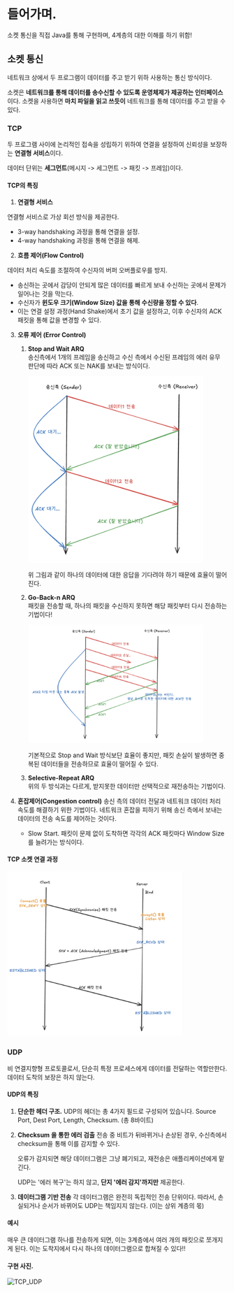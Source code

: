 # 들어가며.

소켓 통신을 직접 Java를 통해 구현하며, 4계층의 대한 이해를 하기 위함!

## 소켓 통신

네트워크 상에서 두 프로그램이 데이터를 주고 받기 위하 사용하는 통신 방식이다.

소켓은 **네트워크를 통해 데이터를 송수신할 수 있도록 운영체제가 제공하는 인터페이스**이다. 소켓을 사용하면 **마치 파일을 읽고 쓰듯이** 네트워크를 통해 데이터를 주고 받을 수 있다.

### TCP

두 프로그램 사이에 논리적인 접속을 성립하기 위하여 연결을 설정하여 신뢰성을 보장하는 **연결형 서비스**이다.

데이터 단위는 **세그먼트**(메시지 -> 세그먼트 -> 패킷 -> 프레임)이다.

#### TCP의 특징

1. **연결형 서비스**

연결형 서비스로 가상 회선 방식을 제공한다.

- 3-way handshaking 과정을 통해 연결을 설정.
- 4-way handshaking 과정을 통해 연결을 해제.

2. **흐름 제어(Flow Control)**

데이터 처리 속도를 조절하여 수신자의 버퍼 오버플로우를 방지.

- 송신하는 곳에서 감당이 안되게 많은 데이터를 빠르게 보내 수신하는 곳에서 문제가 일어나는 것을 막는다.
- 수신자가 **윈도우 크기(Window Size) 값을 통해 수신량을 정할 수 있다**.
- 이는 연결 설정 과정(Hand Shake)에서 초기 값을 설정하고, 이후 수신자의 ACK 패킷을 통해 값을 변경할 수 있다.

3. **오류 제어 (Error Control)**

   1. **Stop and Wait ARQ**  
      송신측에서 1개의 프레임을 송신하고 수신 측에서 수신된 프레임의 에러 유무 판단에 따라 ACK 또는 NAK를 보내는 방식이다.

      <img src="image/image1.png" width="400">

      위 그림과 같이 하나의 데이터에 대한 응답을 기다려야 하기 때문에 효율이 떨어진다.

   2. **Go-Back-n ARQ**  
      패킷을 전송할 때, 하나의 패킷을 수신하지 못하면 해당 패킷부터 다시 전송하는 기법이다!

      <img src="image/image2.png" width="400">

      기본적으로 Stop and Wait 방식보단 효율이 좋지만, 패킷 손실이 발생하면 중복된 데이터들을 전송하므로 효율이 떨어질 수 있다.

   3. **Selective-Repeat ARQ**  
      위의 두 방식과는 다르게, 받지못한 데이터만 선택적으로 재전송하는 기법이다.

4. **혼잡제어(Congestion control)**
   송신 측의 데이터 전달과 네트워크 데이터 처리 속도를 해결하기 위한 기법이다. 네트워크 혼잡을 피하기 위해 송신 측에서 보내는 데이터의 전송 속도를 제어하는 것이다.

   - Slow Start.
     패킷이 문제 없이 도착하면 각각의 ACK 패킷마다 Window Size를 늘려가는 방식이다.

#### TCP 소켓 연결 과정

<img src="image/image3.png" width="400">

### UDP

비 연결지향형 프로토콜로서, 단순히 특정 프로세스에게 데이터를 전달하는 역할만한다. 데이터 도착의 보장은 하지 않는다.

#### UDP의 특징

1. **단순한 헤더 구조.**
   UDP의 헤더는 총 4가지 필드로 구성되어 있습니다.
   Source Port, Dest Port, Length, Checksum. (총 8바이트)

2. **Checksum 을 통한 에러 검출**
   전송 중 비트가 뒤바뀌거나 손상된 경우, 수신측에서 checksum을 통해 이를 감지할 수 있다.

   오류가 감지되면 해당 데이터그램은 그냥 폐기되고, 재전송은 애플리케이션에게 맡긴다.

   UDP는 '에러 복구'는 하지 않고, **단지 '에러 감지'까지만** 제공한다.

3. **데이터그램 기반 전송**
   각 데이터그램은 완전히 독립적인 전송 단위이다.
   따라서, 손실되거나 순서가 바뀌어도 UDP는 책임지지 않는다. (이는 상위 계층의 몫)

#### 예시

매우 큰 데이터그램 하나를 전송하게 되면, 이는 3계층에서 여러 개의 패킷으로 쪼개지게 된다. 이는 도착지에서 다시 하나의 데이터그램으로 합쳐질 수 있다!!

#### 구현 사진.

![TCP_UDP](image.png)

